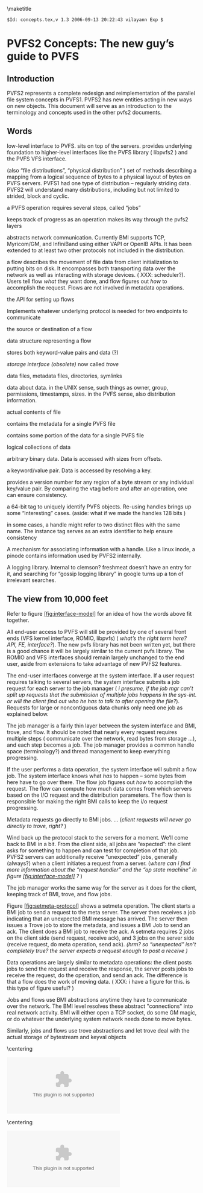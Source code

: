 \maketitle

    $Id: concepts.tex,v 1.3 2006-09-13 20:22:43 vilayann Exp $

# PVFS2 Concepts: The new guy’s guide to PVFS

## Introduction

PVFS2 represents a complete redesign and reimplementation of the
parallel file system concepts in PVFS1. PVFS2 has new entities acting in
new ways on new objects. This document will serve as an introduction to
the terminology and concepts used in the other pvfs2 documents.

## Words

low-level interface to PVFS. sits on top of the servers. provides
underlying foundation to higher-level interfaces like the PVFS library (
libpvfs2 ) and the PVFS VFS interface.

(also “file distributions”, “physical distribution” ) set of methods
describing a mapping from a logical sequence of bytes to a physical
layout of bytes on PVFS servers. PVFS1 had one type of distribution –
regularly striding data. PVFS2 will understand many distributions,
including but not limited to strided, block and cyclic.

a PVFS operation requires several steps, called “jobs”

keeps track of progress as an operation makes its way through the pvfs2
layers

abstracts network communication. Currently BMI supports TCP, Myricom/GM,
and InfiniBand using either VAPI or OpenIB APIs. It has been extended to
at least two other protocols not included in the distribution.

a flow describes the movement of file data from client initialization to
putting bits on disk. It encompasses both transporting data over the
network as well as interacting with storage devices. ( XXX: scheduler?).
Users tell flow *what* they want done, and flow figures out *how* to
accomplish the request. Flows are not involved in metadata operations.

the API for setting up flows

Implements whatever underlying protocol is needed for two endpoints to
communicate

the source or destination of a flow

data structure representing a flow

stores both keyword-value pairs and data (?)

*storage interface (obsolete)* now called *trove*

data files, metadata files, directories, symlinks

data about data. in the UNIX sense, such things as owner, group,
permissions, timestamps, sizes. in the PVFS sense, also distribution
information.

actual contents of file

contains the metadata for a single PVFS file

contains some portion of the data for a single PVFS file

logical collections of data

arbitrary binary data. Data is accessed with sizes from offsets.

a keyword/value pair. Data is accessed by resolving a key.

provides a version number for any region of a byte stream or any
individual key/value pair. By comparing the vtag before and after an
operation, one can ensure consistency.

a 64-bit tag to uniquely identify PVFS objects. Re-using handles brings
up some “interesting” cases. (aside: what if we made the handles 128
bits )

in some cases, a handle might refer to two distinct files with the same
name. The instance tag serves as an extra identifier to help ensure
consistency

A mechanism for associating information with a handle. Like a linux
inode, a pinode contains information used by PVFS2 internally.

A logging library. Internal to clemson? freshmeat doesn’t have an entry
for it, and searching for “gossip logging library” in google turns up a
ton of irrelevant searches.

## The view from 10,000 feet

Refer to figure [\[fig:interface-model\]](#fig:interface-model) for an
idea of how the words above fit together.

All end-user access to PVFS will still be provided by one of several
front ends (VFS kernel interface, ROMIO, libpvfs) ( *what’s the right
term here? API, FE, interface?*). The new pvfs library has not been
written yet, but there is a good chance it will be largely similar to
the current pvfs library. The ROMIO and VFS interfaces should remain
largely unchanged to the end user, aside from extensions to take
advantage of new PVFS2 features.

The end-user interfaces converge at the system interface. If a user
request requires talking to several servers, the system interface
submits a job request for each server to the job manager ( *i presume,
if the job mgr can’t split up requests that the submission of multiple
jobs happens in the sys-int. or will the client find out who he has to
talk to after opening the file?*). Requests for large or noncontiguous
data chunks only need one job as explained below.

The job manager is a fairly thin layer between the system interface and
BMI, trove, and flow. It should be noted that nearly every request
requires multiple steps ( communicate over the network, read bytes from
storage ...), and each step becomes a job. The job manager provides a
common handle space (terminology?) and thread management to keep
everything progressing.

If the user performs a data operation, the system interface will submit
a flow job. The system interface knows what *has* to happen – some bytes
from here have to go over there. The flow job figures out *how* to
accomplish the request. The flow can compute how much data comes from
which servers based on the I/O request and the distribution parameters.
The flow then is responsible for making the right BMI calls to keep the
i/o request progressing.

Metadata requests go directly to BMI jobs. ... (*client requests will
never go directly to trove, right?* )

Wind back up the protocol stack to the servers for a moment. We’ll come
back to BMI in a bit. From the client side, all jobs are “expected”: the
client asks for something to happen and can test for completion of that
job. PVFS2 servers can additionally receive “unexpected” jobs, generally
(always?) when a client initiates a request from a server. (*where can i
find more information about the “request handler” and the “op state
machine” in figure [\[fig:interface-model\]](#fig:interface-model) ?* )

The job manager works the same way for the server as it does for the
client, keeping track of BMI, trove, and flow jobs.

Figure [\[fig:setmeta-protocol\]](#fig:setmeta-protocol) shows a setmeta
operation. The client starts a BMI job to send a request to the meta
server. The server then receives a job indicating that an unexpected BMI
message has arrived. The server then issues a Trove job to store the
metadata, and issues a BMI Job to send an ack. The client does a BMI job
to receive the ack. A setmeta requires 2 jobs on the client side (send
request, receive ack), and 3 jobs on the server side (receive request,
do meta operation, send ack). *(hrm? so “unexpected” isn’t completely
true? the server expects a request enough to post a receive )*

Data operations are largely similar to metadata operations: the client
posts jobs to send the request and receive the response, the server
posts jobs to receive the request, do the operation, and send an ack.
The difference is that a flow does the work of moving data. ( XXX: i
have a figure for this. is this type of figure useful? )

Jobs and flows use BMI abstractions anytime they have to communicate
over the network. The BMI level resolves these abstract "connections"
into real network activity. BMI will either open a TCP socket, do some
GM magic, or do whatever the underlying system network needs done to
move bytes.

Similarly, jobs and flows use trove abstractions and let trove deal with
the actual storage of bytestream and keyval objects

\centering

![PVFS2 components
<span id="fig:interface-model" label="fig:interface-model">\[fig:interface-model\]</span>](interface-model.eps)

\centering

![PVFS2 setmeta operation
<span id="fig:setmeta-protocol" label="fig:setmeta-protocol">\[fig:setmeta-protocol\]</span>](setmeta-protocol.eps)

